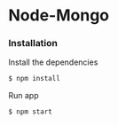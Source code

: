 # Node-Mongo

### Installation

Install the dependencies

```sh
$ npm install
```
Run app

```sh
$ npm start
```
